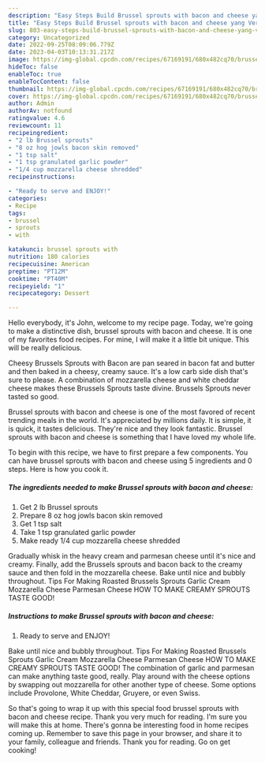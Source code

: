 ```yaml
---
description: "Easy Steps Build Brussel sprouts with bacon and cheese yang Very Delicious}"
title: "Easy Steps Build Brussel sprouts with bacon and cheese yang Very Delicious}"
slug: 803-easy-steps-build-brussel-sprouts-with-bacon-and-cheese-yang-very-delicious
category: Uncategorized
date: 2022-09-25T08:09:06.779Z
date: 2023-04-03T10:13:31.217Z
image: https://img-global.cpcdn.com/recipes/67169191/680x482cq70/brussel-sprouts-with-bacon-and-cheese-recipe-main-photo.jpg
hideToc: false
enableToc: true
enableTocContent: false
thumbnail: https://img-global.cpcdn.com/recipes/67169191/680x482cq70/brussel-sprouts-with-bacon-and-cheese-recipe-main-photo.jpg
cover: https://img-global.cpcdn.com/recipes/67169191/680x482cq70/brussel-sprouts-with-bacon-and-cheese-recipe-main-photo.jpg
author: Admin
authorAv: notfound
ratingvalue: 4.6
reviewcount: 11
recipeingredient:
- "2 lb Brussel sprouts"
- "8 oz hog jowls bacon skin removed"
- "1 tsp salt"
- "1 tsp granulated garlic powder"
- "1/4 cup mozzarella cheese shredded"
recipeinstructions:

- "Ready to serve and ENJOY!"
categories:
- Recipe
tags:
- brussel
- sprouts
- with

katakunci: brussel sprouts with 
nutrition: 180 calories
recipecuisine: American
preptime: "PT12M"
cooktime: "PT40M"
recipeyield: "1"
recipecategory: Dessert

---
```



Hello everybody, it's John, welcome to my recipe page. Today, we're going to make a distinctive dish, brussel sprouts with bacon and cheese. It is one of my favorites food recipes. For mine, I will make it a little bit unique. This will be really delicious.

Cheesy Brussels Sprouts with Bacon are pan seared in bacon fat and butter and then baked in a cheesy, creamy sauce. It&#39;s a low carb side dish that&#39;s sure to please. A combination of mozzarella cheese and white cheddar cheese makes these Brussels Sprouts taste divine. Brussels Sprouts never tasted so good.

Brussel sprouts with bacon and cheese is one of the most favored of recent trending meals in the world. It's appreciated by millions daily. It is simple, it is quick, it tastes delicious. They're nice and they look fantastic. Brussel sprouts with bacon and cheese is something that I have loved my whole life.


To begin with this recipe, we have to first prepare a few components. You can have brussel sprouts with bacon and cheese using 5 ingredients and 0 steps. Here is how you cook it.

<!--inarticleads1-->

##### The ingredients needed to make Brussel sprouts with bacon and cheese:

1. Get 2 lb Brussel sprouts
1. Prepare 8 oz hog jowls bacon skin removed
1. Get 1 tsp salt
1. Take 1 tsp granulated garlic powder
1. Make ready 1/4 cup mozzarella cheese shredded


Gradually whisk in the heavy cream and parmesan cheese until it&#39;s nice and creamy. Finally, add the Brussels sprouts and bacon back to the creamy sauce and then fold in the mozzarella cheese. Bake until nice and bubbly throughout. Tips For Making Roasted Brussels Sprouts Garlic Cream Mozzarella Cheese Parmesan Cheese HOW TO MAKE CREAMY SPROUTS TASTE GOOD! 

<!--inarticleads2-->

##### Instructions to make Brussel sprouts with bacon and cheese:


1. Ready to serve and ENJOY!

Bake until nice and bubbly throughout. Tips For Making Roasted Brussels Sprouts Garlic Cream Mozzarella Cheese Parmesan Cheese HOW TO MAKE CREAMY SPROUTS TASTE GOOD! The combination of garlic and parmesan can make anything taste good, really. Play around with the cheese options by swapping out mozzarella for other another type of cheese. Some options include Provolone, White Cheddar, Gruyere, or even Swiss. 

So that's going to wrap it up with this special food brussel sprouts with bacon and cheese recipe. Thank you very much for reading. I'm sure you will make this at home. There's gonna be interesting food in home recipes coming up. Remember to save this page in your browser, and share it to your family, colleague and friends. Thank you for reading. Go on get cooking!
